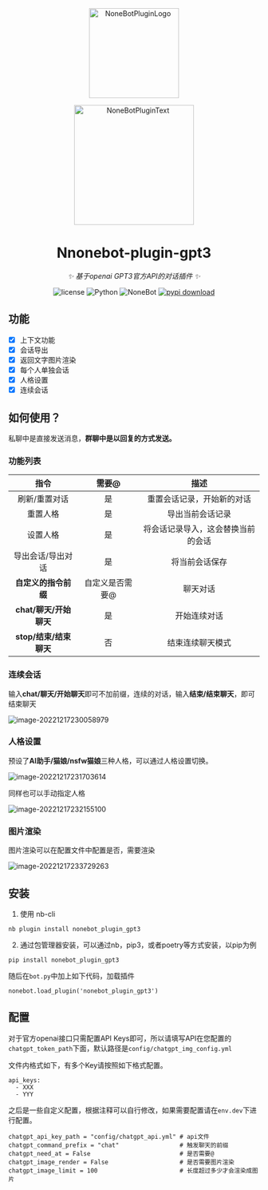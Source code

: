 <div align="center">
  <img src="https://s2.loli.net/2022/06/16/opBDE8Swad5rU3n.png" width="180" height="180" alt="NoneBotPluginLogo">
  <br>
  <p><img src="https://s2.loli.net/2022/06/16/xsVUGRrkbn1ljTD.png" width="240" alt="NoneBotPluginText"></p>
</div>


<div align="center">

# Nnonebot-plugin-gpt3

_✨ 基于openai GPT3官方API的对话插件 ✨_

<p align="center">
  <img src="https://img.shields.io/github/license/EtherLeaF/nonebot-plugin-colab-novelai" alt="license">
  <img src="https://img.shields.io/badge/python-3.8+-blue.svg" alt="Python">
  <img src="https://img.shields.io/badge/nonebot-2.0.0r4+-red.svg" alt="NoneBot">
  <a href="https://pypi.python.org/pypi/nonebot-plugin-gpt3">
      <img src="https://img.shields.io/pypi/dm/nonebot-plugin-gpt3" alt="pypi download">
  </a>
</p>


</div>

## 功能

- [x] 上下文功能
- [x] 会话导出
- [x] 返回文字图片渲染
- [x] 每个人单独会话
- [x] 人格设置
- [x] 连续会话

## 如何使用？

私聊中是直接发送消息，**群聊中是以回复的方式发送。**

### 功能列表

|          指令          |      需要@      |                描述                |
| :--------------------: | :-------------: | :--------------------------------: |
|     刷新/重置对话      |       是        |     重置会话记录，开始新的对话     |
|        重置人格        |       是        |          导出当前会话记录          |
|        设置人格        |       是        | 将会话记录导入，这会替换当前的会话 |
|   导出会话/导出对话    |       是        |           将当前会话保存           |
|  **自定义的指令前缀**  | 自定义是否需要@ |              聊天对话              |
| **chat/聊天/开始聊天** |       是        |            开始连续对话            |
| **stop/结束/结束聊天** |       否        |          结束连续聊天模式          |



### 连续会话

输入**chat/聊天/开始聊天**即可不加前缀，连续的对话，输入**结束/结束聊天**，即可结束聊天

![image-20221217230058979](https://chrisyy-images.oss-cn-chengdu.aliyuncs.com/img/image-20221217230058979.png)

### 人格设置

预设了**AI助手/猫娘/nsfw猫娘**三种人格，可以通过人格设置切换。

![image-20221217231703614](https://chrisyy-images.oss-cn-chengdu.aliyuncs.com/img/image-20221217231703614.png)

同样也可以手动指定人格

![image-20221217232155100](https://chrisyy-images.oss-cn-chengdu.aliyuncs.com/img/image-20221217232155100.png)

### 图片渲染

图片渲染可以在配置文件中配置是否，需要渲染

![image-20221217233729263](https://chrisyy-images.oss-cn-chengdu.aliyuncs.com/img/image-20221217233729263.png)

## 安装

1.  使用 nb-cli

```
nb plugin install nonebot_plugin_gpt3
```

2.   通过包管理器安装，可以通过nb，pip3，或者poetry等方式安装，以pip为例

```
pip install nonebot_plugin_gpt3
```

随后在`bot.py`中加上如下代码，加载插件

```
nonebot.load_plugin('nonebot_plugin_gpt3')
```

## 配置

对于官方openai接口只需配置API Keys即可，所以请填写API在您配置的`chatgpt_token_path`下面，默认路径是`config/chatgpt_img_config.yml`

文件内格式如下，有多个Key请按照如下格式配置。

```
api_keys:
  - XXX
  - YYY
```

之后是一些自定义配置，根据注释可以自行修改，如果需要配置请在`env.dev`下进行配置。

```
chatgpt_api_key_path = "config/chatgpt_api.yml" # api文件
chatgpt_command_prefix = "chat"                 # 触发聊天的前缀
chatgpt_need_at = False                         # 是否需要@
chatgpt_image_render = False                    # 是否需要图片渲染
chatgpt_image_limit = 100                       # 长度超过多少才会渲染成图片
```

